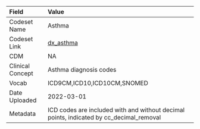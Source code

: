 |Field            |Value                                                                                   |
|:----------------|:---------------------------------------------------------------------------------------|
|Codeset Name     |Asthma                                                                                  |
|Codeset Link     |[dx_asthma](https://github.com/PEDSnet/Variable-Dictionary/blob/main/conditions/dx_asthma.csv)|
|CDM              |NA                                                                                      |
|Clinical Concept |Asthma diagnosis codes                                                                  |
|Vocab            |ICD9CM,ICD10,ICD10CM,SNOMED                                                             |
|Date Uploaded    |2022-03-01                                                                              |
|Metadata         |ICD codes are included with and without decimal points, indicated by cc_decimal_removal |
